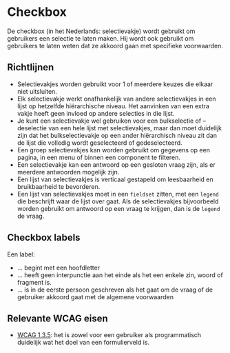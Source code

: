 # Checkbox

De checkbox (in het Nederlands: selectievakje) wordt gebruikt om gebruikers een selectie te laten maken. Hij wordt ook gebruikt om gebruikers te laten weten dat ze akkoord gaan met specifieke voorwaarden.

## Richtlijnen

- Selectievakjes worden gebruikt voor 1 of meerdere keuzes die elkaar niet uitsluiten.
- Elk selectievakje werkt onafhankelijk van andere selectievakjes in een lijst op hetzelfde hiërarchische niveau. Het aanvinken van een extra vakje heeft geen invloed op andere selecties in die lijst.
- Je kunt een selectievakje wel gebruiken voor een bulkselectie of –deselectie van een hele lijst met selectievakjes, maar dan moet duidelijk zijn dat het bulkselectievakje op een ander hiërarchisch niveau zit dan de lijst die volledig wordt geselecteerd of gedeselecteerd.
- Een groep selectievakjes kan worden gebruikt om gegevens op een pagina, in een menu of binnen een component te filteren.
- Een selectievakje kan een antwoord op een gesloten vraag zijn, als er meerdere antwoorden mogelijk zijn.
- Een lijst van selectievakjes is verticaal gestapeld om leesbaarheid en bruikbaarheid te bevorderen.
- Een lijst van selectievakjes moet in een `fieldset` zitten, met een `legend` die beschrijft waar de lijst over gaat. Als de selectievakjes bijvoorbeeld worden gebruikt om antwoord op een vraag te krijgen, dan is de `legend` de vraag.

## Checkbox labels

Een label:

- ... begint met een hoofdletter
- ... heeft geen interpunctie aan het einde als het een enkele zin, woord of fragment is.
- ... is in de eerste persoon geschreven als het gaat om de vraag of de gebruiker akkoord gaat met de algemene voorwaarden

## Relevante WCAG eisen

- [WCAG 1.3.5](https://www.w3.org/WAI/WCAG21/Understanding/identify-input-purpose.html): het is zowel voor een gebruiker als programmatisch duidelijk wat het doel van een formulierveld is.

<!-- TODO: Checkbox is an interactive element, reference the general interactive elements docs when they're merged -->
